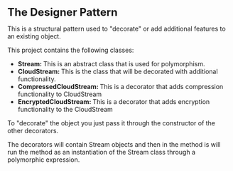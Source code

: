 <p><strong><span style="font-size: 24px;">The Designer Pattern</span></strong></p>
<p>This is a structural pattern used to &quot;decorate&quot; or add additional features to an existing object.</p>
<p>This project contains the following classes:</p>
<ul>
    <li><strong>Stream:&nbsp;</strong>This is an abstract class that is used for polymorphism.</li>
    <li><strong>CloudStream:&nbsp;</strong>This is the class that will be decorated with additional functionality.</li>
    <li><strong>CompressedCloudStream:&nbsp;</strong>This is a decorator that adds compression functionality to CloudStream</li>
    <li><strong>EncryptedCloudStream:&nbsp;</strong>This is a decorator that adds encryption functionality to the CloudStream</li>
</ul>
<p>To &quot;decorate&quot; the object you just pass it through the constructor of the other decorators.</p>
<p>The decorators will contain Stream objects and then in the method is will run the method as an instantiation of the Stream class through a polymorphic expression.</p>